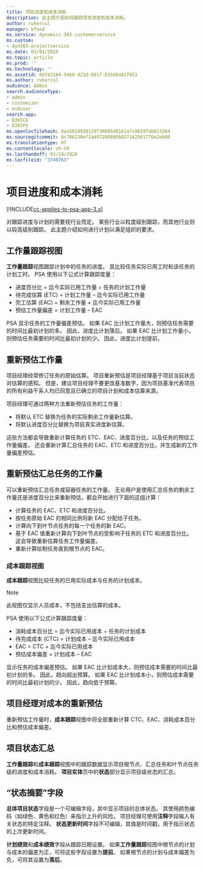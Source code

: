 ```yaml
---
title: 项目进度和成本消耗
description: 此主题介绍如何跟踪项目进度和成本消耗。
author: ruhercul
manager: kfend
ms.service: dynamics-365-customerservice
ms.custom:
- dyn365-projectservice
ms.date: 03/01/2019
ms.topic: article
ms.prod: ''
ms.technology: ''
ms.assetid: 0d742164-5469-421d-8917-63160a81f651
ms.author: ruhercul
audience: Admin
search.audienceType:
- admin
- customizer
- enduser
search.app:
- D365CE
- D365PS
ms.openlocfilehash: 8aa5814938129f30885d8161a7c86197ab013364
ms.sourcegitcommit: 8c786230ef2a497280885b827162561776e2eb00
ms.translationtype: HT
ms.contentlocale: zh-CN
ms.lasthandoff: 03/24/2020
ms.locfileid: "3749763"
---
```

# <a name="project-progress-and-cost-consumption"></a>项目进度和成本消耗

[!INCLUDE[cc-applies-to-psa-app-3.x](../includes/cc-applies-to-psa-app-3x.md)]

对跟踪进度与计划的需要视行业而定。 某些行业以粒度级别跟踪，而其他行业则以较高级别跟踪。 此主题介绍如何进行计划以满足组织的要求。

## <a name="effort-tracking-view"></a>工作量跟踪视图

**工作量跟踪**视图跟踪计划中的任务的进度。 其比较任务实际已用工时和该任务的计划工时。 PSA 使用以下公式计算跟踪度量：

- 进度百分比 = 迄今实际已用工作量 ÷ 任务的计划工作量 
- 待完成估算 (ETC) = 计划工作量 – 迄今实际已用工作量 
- 完工估算 (EAC) = 剩余工作量 + 迄今实际已用工作量 
- 预估工作量偏差 = 计划工作量 – EAC

PSA 显示任务的工作量偏差预估。 如果 EAC 比计划工作量大，则预估任务需要的时间比最初计划的多。 因此，进度比计划落后。 如果 EAC 比计划工作量小，则预估任务需要的时间比最初计划的少。 因此，进度比计划提前。

## <a name="re-projecting-effort"></a>重新预估工作量

项目经理经常修订任务的原始估算。 项目重新预估是项目经理基于项目当前状态对估算的感知。 但是，建议项目经理不要更改基准数字，因为项目基准代表项目的所有利益干系人均已同意且已确立的项目计划和成本估算来源。

项目经理可通过两种方法重新预估任务的工作量：

- 将默认 ETC 替换为任务的实际剩余工作量新估算。 
- 将默认进度百分比替换为项目真实进度新估算。

这些方法都会导致重新计算任务的 ETC、EAC、进度百分比，以及任务的预估工作量偏差。 还会重新计算汇总任务的 EAC、ETC 和进度百分比，并生成新的工作量偏差预估。

## <a name="re-projection-of-effort-on-summary-tasks"></a>重新预估汇总任务的工作量

可以重新预估汇总任务或容器任务的工作量。 无论用户是使用汇总任务的剩余工作量还是进度百分比来重新预估，都会开始进行下面的这组计算：

- 计算任务的 EAC、ETC 和进度百分比。
- 按任务原始 EAC 的相同比例将新 EAC 分配给子任务。
- 计算向下到叶节点任务的每一个任务的新 EAC。 
- 基于 EAC 值重新计算向下到叶节点的受影响子任务的 ETC 和进度百分比。 这会导致重新估算任务工作量偏差。 
- 重新计算绘制任务直到根节点的 EAC。

### <a name="cost-tracking-view"></a>成本跟踪视图 

**成本跟踪**视图比较任务的已用实际成本与任务的计划成本。 

> [!NOTE]
> 此视图仅显示人员成本，不包括支出估算的成本。 

PSA 使用以下公式计算跟踪度量：

- 消耗成本百分比 = 迄今实际已用成本 ÷ 任务的计划成本
- 待完成成本 (CTC) = 计划成本 – 迄今实际已用成本
- EAC = CTC + 迄今实际已用成本
- 预估成本偏差 = 计划成本 – EAC

显示任务的成本偏差预估。 如果 EAC 比计划成本大，则预估成本需要的时间比最初计划的多。 因此，趋向超出预算。 如果 EAC 比计划成本小，则预估成本需要的时间比最初计划的少。 因此，趋向低于预算。

## <a name="project-managers-re-projection-of-cost"></a>项目经理对成本的重新预估

重新预估工作量时，**成本跟踪**视图中将全部重新计算 CTC、EAC、消耗成本百分比和预估成本偏差。

## <a name="project-status-summary"></a>项目状态汇总

**工作量跟踪**和**成本跟踪**视图中的跟踪数据显示项目根节点、汇总任务和叶节点任务级的进度和成本消耗。 **项目实体**页中的**状态**部分显示项目级状态的汇总。

## <a name="status-summary-fields"></a>“状态摘要”字段

**总体项目状态**字段是一个可编辑字段，其中显示项目的总体状态。 其使用颜色编码（如绿色、黄色和红色）来指示上升的风险。 项目经理可使用**注释**字段输入有关状态的特定注释。 **状态更新时间**字段不可编辑，其值是时间戳，用于指示状态的上次更新时间。

**计划绩效**和**成本绩效**字段从跟踪日期设置。 如果**工作量跟踪**视图中根节点的计划与成本的偏差为正，可将这些字段设置为**提前**。 如果根节点的计划与成本偏差为负，可将其设置为**落后**。
